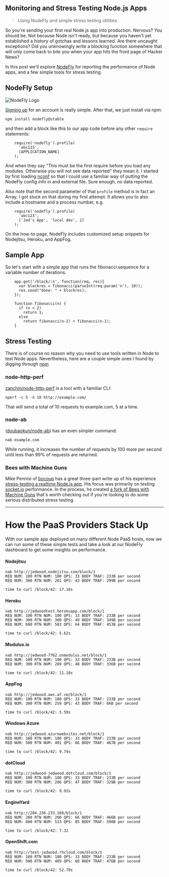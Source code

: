 Monitoring and Stress Testing Node.js Apps
---

>Using NodeFly and simple stress testing utilities

So you're sending your first real Node.js app into production. Nervous? You should be. Not because Node isn't ready, but because you haven't yet established a history of gotchas and lessons learned. Are there uncaught exceptions? Did you unknowingly write a blocking function somewhere that will only come back to bite you when your app hits the front page of Hacker News?

In this post we'll explore [NodeFly](http://nodefly.com) for reporting the performance of Node apps, and a few simple tools for stress testing.

## NodeFly Setup

![NodeFly Logo](http://nodefly.com/public/css/images/landing/hexamajig.png)

[Signing up](http://www.nodefly.com) for an account is really simple. After that, we just install via npm:

`npm install nodefly@stable`

and then add a block like this to our app code before any other `require` statements:

        require('nodefly').profile(
          'abc123',
          [APPLICATION_NAME]
        );

And when they say "This must be the first require before you load any modules. Otherwise you will not see data reported" they mean it. I started by first loading [nconf](https://github.com/flatiron/nconf) so that I could use a familiar way of putting the NodeFly config info in and external file. Sure enough, no data reported.

Also note that the second parameter of that `profile` method is in fact an Array. I got stuck on that during my first attempt. It allows you to also include a hostname and a process number, e.g.

        require('nodefly').profile(
          'abc123',
          ['Jed's App', 'local dev', 2]
        );


On the how-to page, NodeFly includes customized setup snippets for Nodejitsu, Heroku, and AppFog.

## Sample App

So let's start with a simple app that runs the fibonacci sequence for a variable number of iterations.

        app.get('/block/:n', function(req, res){
          var blockres = fibonacci(parseInt(req.param('n'), 10));
          res.send("done: " + blockres);
        });

        function fibonacci(n) {
          if (n < 2)
            return 1;
          else
            return fibonacci(n-2) + fibonacci(n-1);
        }

## Stress Testing

There is of course no reason why you need to use tools written in Node to test Node apps. Nevertheless, here are a couple simple ones I found by digging through [npm](https://npmjs.org/package/npm-search)

### node-http-perf

[zanchin/node-http-perf](https://github.com/zanchin/node-http-perf) is a tool with a familiar CLI:

`nperf -c 5 -n 10 http://example.com/`

That will send a total of 10 requests to example.com, 5 at a time.

### node-ab

([doubaokun/node-ab](https://github.com/doubaokun/node-ab)) has an even simpler command:

`nab example.com`

While running, it increases the number of requests by 100 more per second until less than 99% of requests are returned.

### Bees with Machine Guns

Mike Pennisi of [bocoup](http://weblog.bocoup.com/node-stress-test-procedure/) has a great three-part write up of his experience [stress-testing a realtime Node.js app](http://weblog.bocoup.com/node-stress-test-procedure/). His focus was primarily on testing [socket.io](http://socket.io) performance. In the process, he created [a fork of Bees with Machine Guns](https://github.com/jugglinmike/beeswithmachineguns) that's worth checking out if you're looking to do some serious distributed stress testing.

---
# How the PaaS Providers Stack Up

With our sample app deployed on many different Node PaaS hosts, now we can run some of these simple tests and take a look at our NodeFly dashboard to get some insights on performance.

#### Nodejitsu
    nab http://jedwood.nodejitsu.com/block/1
    REQ NUM: 100 RTN NUM: 100 QPS: 33 BODY TRAF: 233B per second
    REQ NUM: 300 RTN NUM: 261 QPS: 43 BODY TRAF: 299B per second

    time to curl /block/42: 17.16s

#### Heroku
    nab http://jedwoodtest.herokuapp.com/block/1
    REQ NUM: 100 RTN NUM: 100 QPS: 33 BODY TRAF: 233B per second
    REQ NUM: 300 RTN NUM: 300 QPS: 49 BODY TRAF: 349B per second
    REQ NUM: 600 RTN NUM: 583 QPS: 64 BODY TRAF: 453B per second

    time to curl /block/42: 5.62s

#### Modulus.io
    nab http://jedwood-7762.onmodulus.net/block/1
    REQ NUM: 100 RTN NUM: 100 QPS: 33 BODY TRAF: 233B per second
    REQ NUM: 300 RTN NUM: 289 QPS: 48 BODY TRAF: 336B per second

    time to curl /block/42: 11.10s

#### AppFog
    nab http://jedwood.aws.af.cm/block/1
    REQ NUM: 100 RTN NUM: 100 QPS: 33 BODY TRAF: 233B per second
    REQ NUM: 300 RTN NUM: 259 QPS: 43 BODY TRAF: 6KB per second

    time to curl /block/42: 5.59s

#### Windows Azure
    nab http://jedwood.azurewebsites.net/block/1
    REQ NUM: 100 RTN NUM: 100 QPS: 33 BODY TRAF: 233B per second
    REQ NUM: 500 RTN NUM: 401 QPS: 66 BODY TRAF: 467B per second

    time to curl /block/42: 9.74s

#### dotCloud
    nab http://jedwood-jedwood.dotcloud.com/block/1
    REQ NUM: 100 RTN NUM: 100 QPS: 33 BODY TRAF: 233B per second
    REQ NUM: 300 RTN NUM: 286 QPS: 47 BODY TRAF: 329B per second

    time to curl /block/42: 9.93s

#### EngineYard
    nab http://204.236.233.168/block/1
    REQ NUM: 200 RTN NUM: 200 QPS: 66 BODY TRAF: 466B per second
    REQ NUM: 600 RTN NUM: 513 QPS: 85 BODY TRAF: 598B per second

    time to curl /block/42: 7.32

#### OpenShift.com
    nab http://test-jedwood.rhcloud.com/block/1
    REQ NUM: 100 RTN NUM: 100 QPS: 33 BODY TRAF: 233B per second
    REQ NUM: 500 RTN NUM: 409 QPS: 68 BODY TRAF: 476B per second

    time to curl /block/42: 52.70s
